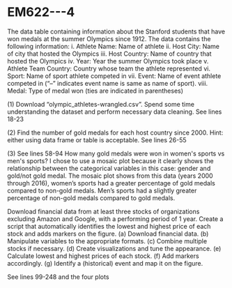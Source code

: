 # EM622---4

The data table containing information about the Stanford students that have won medals at the summer Olympics since 1912. The data contains the following information:
i. Athlete Name: Name of athlete
ii. Host City: Name of city that hosted the Olympics
iii. Host Country: Name of country that hosted the Olympics
iv. Year: Year the summer Olympics took place
v. Athlete Team Country: Country whose team the athlete represented
vi. Sport: Name of sport athlete competed in
vii. Event: Name of event athlete competed in (“–” indicates event name is same as name of sport).
viii. Medal: Type of medal won (ties are indicated in parentheses)

(1) Download “olympic_athletes-wrangled.csv”. Spend some time understanding the dataset and perform necessary data cleaning.
See lines 18-23

(2) Find the number of gold medals for each host country since 2000. Hint: either using data frame or table is acceptable.
See lines 26-55

(3) See lines 58-94
How many gold medals were won in women's sports vs men's sports? I chose to use a mosaic plot because it clearly shows the relationship between the categorical variables in this case: gender and gold/not gold medal. The mosaic plot shows from this data (years 2000 through 2016), women’s sports had a greater percentage of gold medals compared to non-gold medals. Men’s sports had a slightly greater percentage of non-gold medals compared to gold medals.



Download financial data from at least three stocks of organizations excluding Amazon and Google, with a performing period of 1 year. Create a script that automatically identifies the lowest and highest price of each stock and adds markers on the figure.
(a) Download financial data.
(b) Manipulate variables to the appropriate formats.
(c) Combine multiple stocks if necessary.
(d) Create visualizations and tune the appearance.
(e) Calculate lowest and highest prices of each stock.
(f) Add markers accordingly.
(g) Identify a (historical) event and map it on the figure.

See lines 99-248 and the four plots


